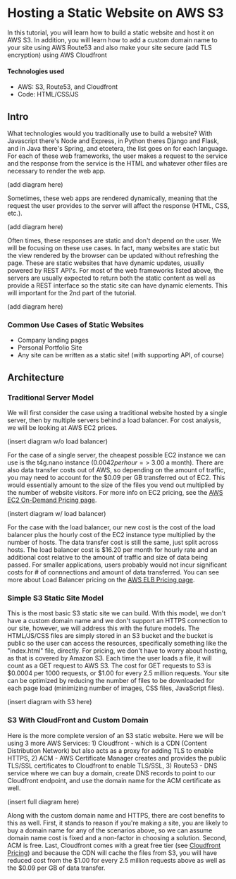 # Hosting a Static Website on AWS S3
In this tutorial, you will learn how to build a static website and host it on AWS S3. In addition, you will learn how to add a custom domain name to your site using AWS Route53 and also make your site secure (add TLS encryption) using AWS Cloudfront

#### Technologies used
- AWS: S3, Route53, and Cloudfront
- Code: HTML/CSS/JS

## Intro
What technologies would you traditionally use to build a website? With Javascript there's Node and Express, in Python theres Django and Flask, and in Java there's Spring, and etcetera, the list goes on for each language. For each of these web frameworks, the user makes a request to the service and the response from the service is the HTML and whatever other files are necessary to render the web app.

(add diagram here)
  
Sometimes, these web apps are rendered dynamically, meaning that the request the user provides to the server will affect the response (HTML, CSS, etc.). 

(add diagram here)

Often times, these responses are static and don't depend on the user. We will be focusing on these use cases. <add diagram here>
In fact, many websites are static but the view rendered by the browser can be updated without refreshing the page. These are static websites that have dynamic updates, usually powered by REST API's. For most of the web frameworks listed above, the servers are usually expected to return both the static content as well as provide a REST interface so the static site can have dynamic elements. This will important for the 2nd part of the tutorial.

(add diagram here)
  
  
### Common Use Cases of Static Websites
- Company landing pages
- Personal Portfolio Site
- Any site can be written as a static site! (with supporting API, of course)
  
  
## Architecture

### Traditional Server Model

We will first consider the case using a traditional website hosted by a single server, then by multiple servers behind a load balancer. For cost analysis, we will be looking at AWS EC2 prices.
  
(insert diagram w/o load balancer)

For the case of a single server, the cheapest possible EC2 instance we can use is the t4g.nano instance ($0.0042 per hour => ~$3.00 a month). There are also data transfer costs out of AWS, so depending on the amount of traffic, you may need to account for the $0.09 per GB transferred out of EC2. This would essentially amount to the size of the files you vend out multiplied by the number of website visitors. For more info on EC2 pricing, see the [AWS EC2 On-Demand Pricing page](https://aws.amazon.com/ec2/pricing/on-demand/).
  
(instert diagram w/ load balancer)
  
For the case with the load balancer, our new cost is the cost of the load balancer plus the hourly cost of the EC2 instance type multiplied by the number of hosts. The data transfer cost is still the same, just split across hosts. The load balancer cost is $16.20 per month for hourly rate and an additional cost relative to the amount of traffic and size of data being passed. For smaller applications, users probably would not incur significant costs for # of connnections and amount of data transferred. You can see more about Load Balancer pricing on the [AWS ELB Pricing page](https://aws.amazon.com/elasticloadbalancing/pricing/).
  
### Simple S3 Static Site Model
  
This is the most basic S3 static site we can build. With this model, we don't have a custom domain name and we don't support an HTTPS connection to our site, however, we will address this with the future models. The HTML/JS/CSS files are simply stored in an S3 bucket and the bucket is public so the user can access the resources, specifically something like the "index.html" file, directly. For pricing, we don't have to worry about hosting, as that is covered by Amazon S3. Each time the user loads a file, it will count as a GET request to AWS S3. The cost for GET requests to S3 is $0.0004 per 1000 requests, or $1.00 for every 2.5 million requests. Your site can be optimized by reducing the number of files to be downloaded for each page load (minimizing number of images, CSS files, JavaScript files).

(insert diagram with S3 here)
  
### S3 With CloudFront and Custom Domain
  
Here is the more complete version of an S3 static website. Here we will be using 3 more AWS Services: 1) Cloudfront - which is a CDN (Content Distribution Network) but also acts as a proxy for adding TLS to enable HTTPS, 2) ACM - AWS Certificate Manager creates and provides the public TLS/SSL certificates to Cloudfront to enable TLS/SSL, 3) Route53 - DNS service where we can buy a domain, create DNS records to point to our Cloudfront endpoint, and use the domain name for the ACM certificate as well.
  
(insert full diagram here)

Along with the custom domain name and HTTPS, there are cost benefits to this as well. First, it stands to reason if you're making a site, you are likely to buy a domain name for any of the scenarios above, so we can assume domain name cost is fixed and a non-factor in choosing a solution. Second, ACM is free. Last, Cloudfront comes with a great free tier (see [Cloudfront Pricing](https://aws.amazon.com/cloudfront/pricing/)) and because the CDN will cache the files from S3, you will have reduced cost from the $1.00 for every 2.5 million requests above as well as the $0.09 per GB of data transfer.
